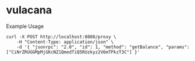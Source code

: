 # vulacana
Example Usage
```console
curl -X POST http://localhost:8080/proxy \
    -H "Content-Type: application/json" \
    -d '{ "jsonrpc": "2.0", "id": 1, "method": "getBalance", "params": ["CiNrZRUGGMpMjGKcNZ1QmedTiQ5RUzkyz2V6mTPkzT3C"] }'

```
